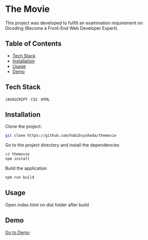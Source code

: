 # The Movie
This project was developed to fulfill an examination requirement on Dicoding (Become a Front-End Web Developer Expert).

## Table of Contents

- [Tech Stack](#tech-stack)
- [Installation](#installation)
- [Usage](#usage)
- [Demo](#demo)

## Tech Stack

`JAVASCRIPT`&ensp;
`CSS`&ensp;
`HTML`&ensp;

## Installation

Clone the project:

```bash
git clone https://github.com/habibsyuhada/themovie
```
Go to the project directory and install the dependencies
```bash
cd themovie
npm install
```
Build the application
```bash
npm run build
```
## Usage
Open index.html on dist folder after build

## Demo
[Go to Demo](https://habibsyuhada.github.io/themovie/)
